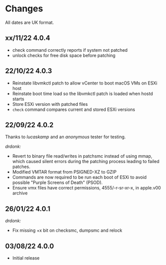 # Changes

All dates are UK format.

## xx/11/22 4.0.4
* check command correctly reports if system not patched
* unlock checks for free disk space before patching

## 22/10/22 4.0.3
* Reinstate libvmkctl patch to allow vCenter to boot macOS VMs on ESXi host
* Reinstate boot time load so the libvmkctl patch is loaded when hostd starts
* Store ESXi version with patched files
* `check` command compares current and stored ESXi versions

## 22/09/22 4.0.2
Thanks to _lucaskamp_ and an _anonymous_ tester for testing.
 
_drdonk:_
* Revert to binary file read/writes in patchsmc instead of using mmap, which caused silent errors during the patching 
process leading to failed patches.
* Modified VMTAR format from PSIGNED-XZ to GZIP
* Commands are now required to be run each boot of ESXi to avoid possible "Purple Screens of Death" (PSOD).
* Ensure vmx files have correct permissions, 4555/-r-sr-xr-x,  in apple.v00 archive

## 26/01/22 4.0.1
_drdonk:_
* Fix missing +x bit on checksmc, dumpsmc and relock

## 03/08/22 4.0.0
* Initial release
